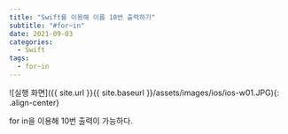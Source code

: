 ```yaml
---
title: "Swift를 이용해 이름 10번 출력하기"
subtitle: "#for~in"
date: 2021-09-03
categories:
  - Swift
tags:
  - for~in
---
```


![실행 화면]({{ site.url }}{{ site.baseurl }}/assets/images/ios/ios-w01.JPG){: .align-center}

for in을 이용해 10번 출력이 가능하다.
